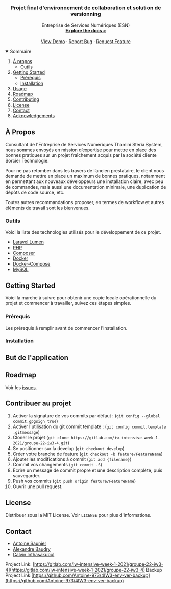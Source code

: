 <p align="center">
  <h3 align="center">Projet final d'environnement de collaboration et solution de versionning</h3>

  <p align="center">
    Entreprise de Services Numériques (ESN)
    <br />
    <a href="https://github.com/doc"><strong>Explore the docs »</strong></a>
    <br />
    <br />
    <a href="https://github.com/demo">View Demo</a>
    ·
    <a href="https://github.com/report">Report Bug</a>
    ·
    <a href="https://github.com/othneildrew/issues">Request Feature</a>
  </p>
</p>



<!-- TABLE OF CONTENTS -->
<details open="open">
  <summary>Sommaire</summary>
  <ol>
    <li>
      <a href="#about-the-project">À propos</a>
      <ul>
        <li><a href="#built-with">Outils</a></li>
      </ul>
    </li>
    <li>
      <a href="#getting-started">Getting Started</a>
      <ul>
        <li><a href="#prerequisites">Prérequis</a></li>
        <li><a href="#installation">Installation</a></li>
      </ul>
    </li>
    <li><a href="#usage">Usage</a></li>
    <li><a href="#roadmap">Roadmap</a></li>
    <li><a href="#contributing">Contributing</a></li>
    <li><a href="#license">License</a></li>
    <li><a href="#contact">Contact</a></li>
    <li><a href="#acknowledgements">Acknowledgements</a></li>
  </ol>
</details>



<!-- ABOUT THE PROJECT -->
## À Propos

<p>Consultant de l'Entreprise de Services Numériques Thamini Steria System, nous sommes envoyés en mission d’expertise pour mettre en place des bonnes pratiques sur un projet fraîchement
acquis par la société cliente Sorcier Technologie.</p>

<p>Pour ne pas retomber dans les travers de l’ancien prestataire, le client nous demande de mettre en place un maximum de bonnes pratiques, notamment en permettant aux nouveaux développeurs une installation claire, avec peu de commandes, mais aussi une documentation minimale, une duplication de dépôts de code source, etc.</p> 

<p>Toutes autres recommandations proposer, en termes de workflow et autres éléments de travail sont les bienvenues.</p>

### Outils

Voici la liste des technologies utilisés pour le développement de ce projet.
* [Laravel Lumen](https://lumen.laravel.com/docs/8.x)
* [PHP](https://www.php.net/manual/fr/)
* [Composer](https://getcomposer.org/doc/)
* [Docker](https://docs.docker.com/)
* [Docker-Compose](https://docs.docker.com/compose/)
* [MySQL](https://dev.mysql.com/doc/)

<!-- GETTING STARTED -->
## Getting Started

Voici la marche à suivre pour obtenir une copie locale opérationnelle du projet et commencer à travailler, suivez ces étapes simples.

### Prérequis

Les prérequis à remplir avant de commencer l'installation.

### Installation

<!-- USAGE EXAMPLES -->
## But de l'application


<!-- ROADMAP -->
## Roadmap

Voir les [issues](https://gitlab.com/iw-intensive-week-1-2021/groupe-22-iw3-4/-/issues).



<!-- CONTRIBUTING -->
## Contribuer au projet

1. Activer la signature de vos commits par défaut : (`git config --global commit.gpgsign true`)
2. Activer l'utilisation du git commit template : (`git config commit.template .gitmessage`)
3. Cloner le projet (`git clone https://gitlab.com/iw-intensive-week-1-2021/groupe-22-iw3-4.git`)
4. Se positionner sur la develop (`git checkout develop`)
5. Créer votre branche de feature (`git checkout -b feature/FeatureName`)
6. Ajouter les modifications à commit (`git add {filename}`)
7. Commit vos changements (`git commit -S`)
8. Ecrire un message de commit propre et une description complète, puis sauvegarder.
9. Push vos commits (`git push origin feature/FeatureName`)
10. Ouvrir une pull request.



<!-- LICENSE -->
## License

Distribuer sous la MIT License. Voir `LICENSE` pour plus d'informations.



<!-- CONTACT -->
## Contact

* [Antoine Saunier](mailto:antoine.saunier.pro@gmail.com)
* [Alexandre Baudry](mailto:alexbaudry0@gmail.com)
* [Calvin Inthasakubol](mailto:cal.intha77@gmail.com)



Project Link: [https://gitlab.com/iw-intensive-week-1-2021/groupe-22-iw3-4](https://gitlab.com/iw-intensive-week-1-2021/groupe-22-iw3-4)
Backup Project Link:[https://github.com/Antoine-973/4IW3-env-ver-backup](https://github.com/Antoine-973/4IW3-env-ver-backup)